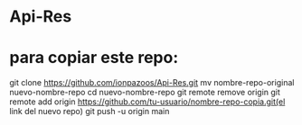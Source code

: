 # Api-Res
# para copiar este repo:
git clone https://github.com/ionpazoos/Api-Res.git
mv nombre-repo-original nuevo-nombre-repo 
cd nuevo-nombre-repo
git remote remove origin
git remote add origin https://github.com/tu-usuario/nombre-repo-copia.git(el link del nuevo repo)
git push -u origin main
